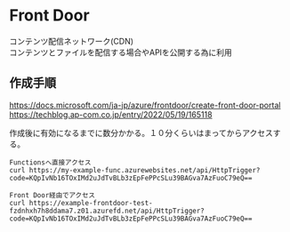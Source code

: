 # Front Door

コンテンツ配信ネットワーク(CDN)  
コンテンツとファイルを配信する場合やAPIを公開する為に利用

## 作成手順

https://docs.microsoft.com/ja-jp/azure/frontdoor/create-front-door-portal
https://techblog.ap-com.co.jp/entry/2022/05/19/165118


作成後に有効になるまでに数分かかる。１０分くらいはまってからアクセスする。

```
Functionsへ直接アクセス
curl https://my-example-func.azurewebsites.net/api/HttpTrigger?code=KQpIvNb16TOxIMd2uJdTvBLb3zEpFePPcSLu39BAGva7AzFuoC79eQ==

Front Door経由でアクセス
curl https://example-frontdoor-test-fzdnhxh7h8ddama7.z01.azurefd.net/api/HttpTrigger?code=KQpIvNb16TOxIMd2uJdTvBLb3zEpFePPcSLu39BAGva7AzFuoC79eQ==
```
